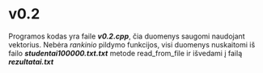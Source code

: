 # v0.2

Programos kodas yra faile ***v0.2.cpp***, čia duomenys saugomi naudojant vektorius.
Nebėra *rankinio* pildymo funkcijos, visi duomenys nuskaitomi iš failo ***studentai100000.txt.txt*** metode read_from_file ir išvedami į failą ***rezultatai.txt***

